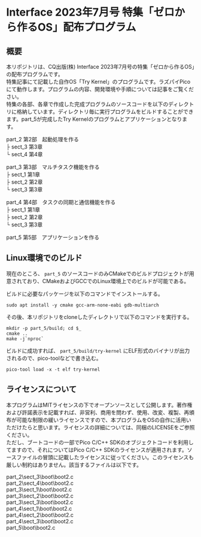﻿# Interface 2023年7月号 特集「ゼロから作るOS」配布プログラム
## 概要
本リポジトリは、CQ出版(株) Interface 2023年7月号の特集「ゼロから作るOS」の配布プログラムです。  
特集記事にて記載した自作OS「Try Kernel」のプログラムです。ラズパイPicoにて動作します。プログラムの内容、開発環境や手順については記事をご覧ください。  
特集の各部、各章で作成した完成プログラムのソースコードを以下のディレクトリに格納しています。ディレクトリ毎に実行プログラムをビルドすることができます。part_5が完成したTry Kernelのプログラムとアプリケーションとなります。  

part_2         第2部　起動処理を作る  
    ├ sect_3    第3章  
    └ sect_4    第4章  

part_3         第3部　マルチタスク機能を作る  
    ├ sect_1    第1章  
    ├ sect_2    第2章  
    └ sect_3    第3章  

part_4         第4部　タスクの同期と通信機能を作る  
    ├ sect_1    第1章  
    ├ sect_2    第2章  
    └ sect_3    第3章  

part_5         第5部　アプリケーションを作る  

## Linux環境でのビルド

現在のところ、 `part_5` のソースコードのみCMakeでのビルドプロジェクトが用意されており、CMakeおよびGCCでのLinux環境上でのビルドが可能である。

ビルドに必要なパッケージを以下のコマンドでインストールする。

```
sudo apt install -y cmake gcc-arm-none-eabi gdb-multiarch
```

その後、本リポジトリをcloneしたディレクトリで以下のコマンドを実行する。

```
mkdir -p part_5/build; cd $_
cmake ..
make -j`nproc`
```

ビルドに成功すれば、 `part_5/build/try-kernel` にELF形式のバイナリが出力されるので、pico-toolなどで書き込む。

```
pico-tool load -x -t elf try-kernel
```

## ライセンスについて
本プログラムはMITライセンスの下でオープンソースとして公開します。著作権および許諾表示を記載すれば、非営利、商用を問わず、使用、改変、複製、再頒布が可能な制限の緩いライセンスですので、本プログラムをOSの自作に活用いただけたらと思います。ライセンスの詳細については、同梱のLICENSEをご参照ください。  
ただし、ブートコードの一部でPico C/C++ SDKのオブジェクトコードを利用してますので、それについてはPico C/C++ SDKのライセンスが適用されます。ソースファイルの冒頭に記載したライセンスに従ってください。このライセンスも厳しい制約はありません。該当するファイルは以下です。  

part_2\sect_3\boot\boot2.c  
part_2\sect_4\boot\boot2.c  
part_3\sect_1\boot\boot2.c  
part_3\sect_2\boot\boot2.c  
part_3\sect_3\boot\boot2.c  
part_4\sect_1\boot\boot2.c  
part_4\sect_2\boot\boot2.c  
part_4\sect_3\boot\boot2.c  
part_5\boot\boot2.c  
